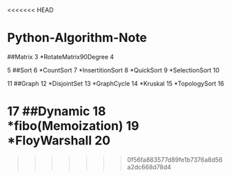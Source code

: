 <<<<<<< HEAD
# Python-Algorithm-Note
##Matrix
3
*RotateMatrix90Degree
4

5
##Sort
6
*CountSort
7
*InsertitionSort
8
*QuickSort
9
*SelectionSort
10

11
##Graph
12
*DisjointSet
13
*GraphCycle
14
*Kruskal
15
*TopologySort
16

17
##Dynamic
18
*fibo(Memoization)
19
*FloyWarshall
20
=======

>>>>>>> 0f56fa883577d89fe1b7376a8d56a2dc668d78d4
